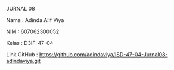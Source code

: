 JURNAL 08

Nama : Adinda Alif Viya

NIM : 607062300052

Kelas : D3IF-47-04

Link GitHub : https://github.com/adindaviya/ISD-47-04-Jurnal08-adindaviya.git